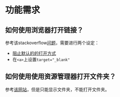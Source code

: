# 功能需求
## 如何使用浏览器打开链接？

参考该stackoverflow[问题](https://stackoverflow.com/questions/32402327/how-can-i-force-external-links-from-browser-window-to-open-in-a-default-browser)，需要进行两个设定：

- [阻止默认的的打开方式](https://stackoverflow.com/a/67409223)
- 在`<a>`上设置`target="_blank"`

## 如何使用使用资源管理器打开文件夹？

参考[该网站](https://ourcodeworld.com/articles/read/208/how-to-show-and-focus-a-file-or-folder-in-the-file-explorer-of-the-os-with-electron-framework)，但是只能显示文件夹，不能打开文件夹。